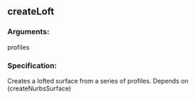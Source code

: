 ## createLoft
### Arguments: 
profiles
### Specification: 
Creates a lofted surface from a series of profiles. Depends on (createNurbsSurface)
